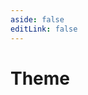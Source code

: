 ```yaml
---
aside: false
editLink: false
---
```


# Theme

<script setup>
import Chart from '../../components/sample/theme/index.vue'
</script>
<Chart/>

<!--@include: @/components/sample/theme/index.md-->
